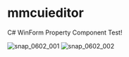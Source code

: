 # mmcuieditor
C# WinForm Property Component Test!

![snap_0602_001](https://user-images.githubusercontent.com/1303143/83469136-6fcb9100-a4b1-11ea-8876-bd41930340ca.jpg)
![snap_0602_002](https://user-images.githubusercontent.com/1303143/83469139-70fcbe00-a4b1-11ea-9d1d-bc81af3c92f8.jpg)
